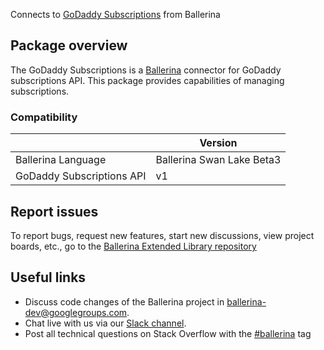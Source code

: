 Connects to [GoDaddy Subscriptions](https://developer.godaddy.com/doc/endpoint/subscriptions) from Ballerina
## Package overview
The GoDaddy Subscriptions is a [Ballerina](https://ballerina.io/) connector for GoDaddy subscriptions API. This package provides capabilities of managing subscriptions.
### Compatibility
|                              | Version                   |
|------------------------------|---------------------------|
| Ballerina Language           | Ballerina Swan Lake Beta3 |
| GoDaddy Subscriptions API    | v1                        |

## Report issues
To report bugs, request new features, start new discussions, view project boards, etc., go to the [Ballerina Extended Library repository](https://github.com/ballerina-platform/ballerina-extended-library)

## Useful links
- Discuss code changes of the Ballerina project in [ballerina-dev@googlegroups.com](mailto:ballerina-dev@googlegroups.com).
- Chat live with us via our [Slack channel](https://ballerina.io/community/slack/).
- Post all technical questions on Stack Overflow with the [#ballerina](https://stackoverflow.com/questions/tagged/ballerina) tag
